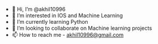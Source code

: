 - 👋 Hi, I’m @akhil10996
- 👀 I’m interested in IOS and Machine Learning
- 🌱 I’m currently learning Python
- 💞️ I’m looking to collaborate on Machine learning projects
- 📫 How to reach me - akhil10996@gmail.com

<!---
akhil10996/akhil10996 is a ✨ special ✨ repository because its `README.md` (this file) appears on your GitHub profile.
You can click the Preview link to take a look at your changes.
--->
